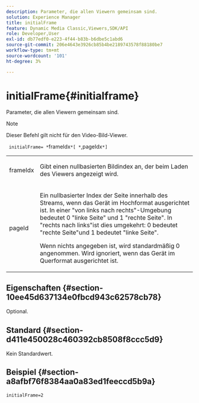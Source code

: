 ```yaml
---
description: Parameter, die allen Viewern gemeinsam sind.
solution: Experience Manager
title: initialFrame
feature: Dynamic Media Classic,Viewers,SDK/API
role: Developer,User
exl-id: db77edf0-e223-4f44-b83b-b6dbe5c1abd6
source-git-commit: 206e4643e3926cb85b4be2189743578f88180be7
workflow-type: tm+mt
source-wordcount: '101'
ht-degree: 3%

---
```


# initialFrame{#initialframe}

Parameter, die allen Viewern gemeinsam sind.

>[!NOTE]
>
>Dieser Befehl gilt nicht für den Video-Bild-Viewer.

` initialFrame= *`frameIdx`*[ *`,pageIdx`*]`

<table id="table_9B98C97485DD4DEB8A6ECBCE8DF6B886"> 
 <tbody> 
  <tr> 
   <td colname="col1"> <p> <span class="codeph"> <span class="varname"> frameIdx</span> </span> </p> </td> 
   <td colname="col2"> <p> Gibt einen nullbasierten Bildindex an, der beim Laden des Viewers angezeigt wird. </p> </td> 
  </tr> 
  <tr> 
   <td colname="col1"> <p><span class="codeph"><span class="varname"> pageId</span></span> </p> </td> 
   <td colname="col2"> <p>Ein nullbasierter Index der Seite innerhalb des Streams, wenn das Gerät im Hochformat ausgerichtet ist. In einer "von links nach rechts"-Umgebung bedeutet <span class="codeph"> 0</span> "linke Seite" und <span class="codeph"> 1</span> "rechte Seite". In "rechts nach links"ist dies umgekehrt: <span class="codeph"> 0</span> bedeutet "rechte Seite"und <span class="codeph"> 1</span> bedeutet "linke Seite". </p> <p>Wenn nichts angegeben ist, wird standardmäßig <span class="codeph"> 0</span> angenommen. Wird ignoriert, wenn das Gerät im Querformat ausgerichtet ist. </p> </td> 
  </tr> 
 </tbody> 
</table>

## Eigenschaften {#section-10ee45d637134e0fbcd943c62578cb78}

Optional.

## Standard {#section-d411e450028c460392cb8508f8ccc5d9}

Kein Standardwert.

## Beispiel {#section-a8afbf76f8384aa0a83ed1feeccd5b9a}

```
initialFrame=2
```

